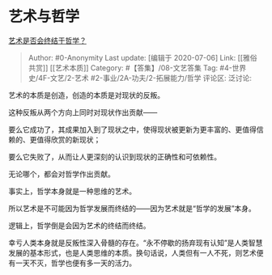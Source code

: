 # 艺术与哲学
[艺术是否会终结于哲学？](https://www.zhihu.com/question/307742927/answer/567507873)

> Author: #0-Anonymity
> Last update: [编辑于 2020-07-06]
> Link: [[雅俗共赏]] [[艺术本质]]
> Category: #【答集】/08-文艺答集
> Tag: #4-世界史/4F-文艺/2-艺术 #2-事业/2A-功夫/2-拓展能力/哲学
> 评论区:
> 泛讨论:

艺术的本质是创造，创造的本质是对现状的反叛。

这种反叛从两个方向上同时对现状作出贡献——

要么它成功了，其成果加入到了现状之中，使得现状被更新为更丰富的、更值得信赖的、更值得欣赏的新现状；

要么它失败了，从而让人更深刻的认识到现状的正确性和可依赖性。

无论哪个，都会对哲学作出贡献。

事实上，哲学本身就是一种思维的艺术。

所以艺术是不可能因为哲学发展而终结的——因为艺术就是“哲学的发展”本身。

逻辑上，哲学倒是会因为艺术的终结而终结。

幸亏人类本身就是反叛性深入骨髓的存在。“永不停歇的扬弃现有认知”是人类智慧发展的基本形式，也是人类思维的本质。换句话说，人类但有一人不死，则艺术便有一天不灭，哲学也便有多一天的活力。

